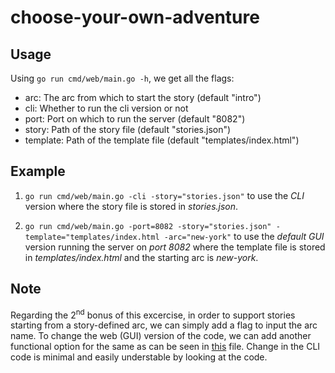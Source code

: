 # choose-your-own-adventure

## Usage

Using `go run cmd/web/main.go -h`, we get all the flags:

- arc: The arc from which to start the story (default "intro")
- cli: Whether to run the cli version or not
- port: Port on which to run the server (default "8082")
- story: Path of the story file (default "stories.json")
- template: Path of the template file (default "templates/index.html")

## Example

1. `go run cmd/web/main.go -cli -story="stories.json"` to use the _CLI_ version where the story file is stored in _stories.json_.

2. `go run cmd/web/main.go -port=8082 -story="stories.json" -template="templates/index.html -arc="new-york"` to use the _default GUI_ version running the server on _port 8082_ where the template file is stored in _templates/index.html_ and the starting arc is _new-york_.

## Note

Regarding the 2<sup>nd</sup> bonus of this excercise, in order to support stories starting from a story-defined arc, we can simply add a flag to input the arc name. To change the web (GUI) version of the code, we can add another functional option for the same as can be seen in [this](cmd/util/main.go) file. Change in the CLI code is minimal and easily understable by looking at the code.
